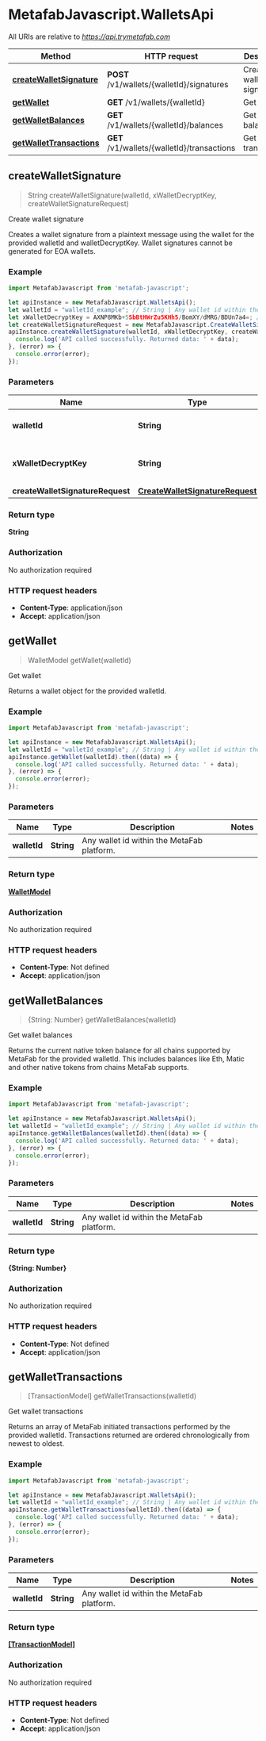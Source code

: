 # MetafabJavascript.WalletsApi

All URIs are relative to *https://api.trymetafab.com*

Method | HTTP request | Description
------------- | ------------- | -------------
[**createWalletSignature**](WalletsApi.md#createWalletSignature) | **POST** /v1/wallets/{walletId}/signatures | Create wallet signature
[**getWallet**](WalletsApi.md#getWallet) | **GET** /v1/wallets/{walletId} | Get wallet
[**getWalletBalances**](WalletsApi.md#getWalletBalances) | **GET** /v1/wallets/{walletId}/balances | Get wallet balances
[**getWalletTransactions**](WalletsApi.md#getWalletTransactions) | **GET** /v1/wallets/{walletId}/transactions | Get wallet transactions



## createWalletSignature

> String createWalletSignature(walletId, xWalletDecryptKey, createWalletSignatureRequest)

Create wallet signature

Creates a wallet signature from a plaintext message using the wallet for the provided walletId and walletDecryptKey. Wallet signatures cannot be generated for EOA wallets.

### Example

```javascript
import MetafabJavascript from 'metafab-javascript';

let apiInstance = new MetafabJavascript.WalletsApi();
let walletId = "walletId_example"; // String | Any wallet id within the MetaFab platform.
let xWalletDecryptKey = AXNP8MKb+5SbBtHWrZu5KHh5/BomXY/dMRG/BDUn7a4=; // String | The `walletDecryptKey` for the provided `walletId`.
let createWalletSignatureRequest = new MetafabJavascript.CreateWalletSignatureRequest(); // CreateWalletSignatureRequest | 
apiInstance.createWalletSignature(walletId, xWalletDecryptKey, createWalletSignatureRequest).then((data) => {
  console.log('API called successfully. Returned data: ' + data);
}, (error) => {
  console.error(error);
});

```

### Parameters


Name | Type | Description  | Notes
------------- | ------------- | ------------- | -------------
 **walletId** | **String**| Any wallet id within the MetaFab platform. | 
 **xWalletDecryptKey** | **String**| The &#x60;walletDecryptKey&#x60; for the provided &#x60;walletId&#x60;. | 
 **createWalletSignatureRequest** | [**CreateWalletSignatureRequest**](CreateWalletSignatureRequest.md)|  | 

### Return type

**String**

### Authorization

No authorization required

### HTTP request headers

- **Content-Type**: application/json
- **Accept**: application/json


## getWallet

> WalletModel getWallet(walletId)

Get wallet

Returns a wallet object for the provided walletId.

### Example

```javascript
import MetafabJavascript from 'metafab-javascript';

let apiInstance = new MetafabJavascript.WalletsApi();
let walletId = "walletId_example"; // String | Any wallet id within the MetaFab platform.
apiInstance.getWallet(walletId).then((data) => {
  console.log('API called successfully. Returned data: ' + data);
}, (error) => {
  console.error(error);
});

```

### Parameters


Name | Type | Description  | Notes
------------- | ------------- | ------------- | -------------
 **walletId** | **String**| Any wallet id within the MetaFab platform. | 

### Return type

[**WalletModel**](WalletModel.md)

### Authorization

No authorization required

### HTTP request headers

- **Content-Type**: Not defined
- **Accept**: application/json


## getWalletBalances

> {String: Number} getWalletBalances(walletId)

Get wallet balances

Returns the current native token balance for all chains supported by MetaFab for the provided walletId. This includes balances like Eth, Matic and other native tokens from chains MetaFab supports.

### Example

```javascript
import MetafabJavascript from 'metafab-javascript';

let apiInstance = new MetafabJavascript.WalletsApi();
let walletId = "walletId_example"; // String | Any wallet id within the MetaFab platform.
apiInstance.getWalletBalances(walletId).then((data) => {
  console.log('API called successfully. Returned data: ' + data);
}, (error) => {
  console.error(error);
});

```

### Parameters


Name | Type | Description  | Notes
------------- | ------------- | ------------- | -------------
 **walletId** | **String**| Any wallet id within the MetaFab platform. | 

### Return type

**{String: Number}**

### Authorization

No authorization required

### HTTP request headers

- **Content-Type**: Not defined
- **Accept**: application/json


## getWalletTransactions

> [TransactionModel] getWalletTransactions(walletId)

Get wallet transactions

Returns an array of MetaFab initiated transactions performed by the provided walletId. Transactions returned are ordered chronologically from newest to oldest.

### Example

```javascript
import MetafabJavascript from 'metafab-javascript';

let apiInstance = new MetafabJavascript.WalletsApi();
let walletId = "walletId_example"; // String | Any wallet id within the MetaFab platform.
apiInstance.getWalletTransactions(walletId).then((data) => {
  console.log('API called successfully. Returned data: ' + data);
}, (error) => {
  console.error(error);
});

```

### Parameters


Name | Type | Description  | Notes
------------- | ------------- | ------------- | -------------
 **walletId** | **String**| Any wallet id within the MetaFab platform. | 

### Return type

[**[TransactionModel]**](TransactionModel.md)

### Authorization

No authorization required

### HTTP request headers

- **Content-Type**: Not defined
- **Accept**: application/json

